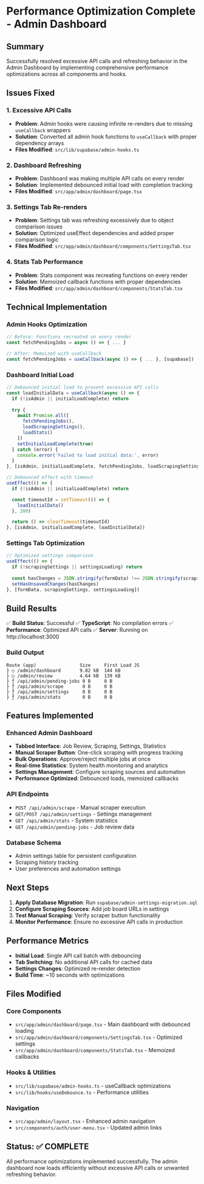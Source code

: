 # Performance Optimization Complete - Admin Dashboard

## Summary

Successfully resolved excessive API calls and refreshing behavior in the Admin Dashboard by implementing comprehensive performance optimizations across all components and hooks.

## Issues Fixed

### 1. Excessive API Calls
- **Problem**: Admin hooks were causing infinite re-renders due to missing `useCallback` wrappers
- **Solution**: Converted all admin hook functions to `useCallback` with proper dependency arrays
- **Files Modified**: `src/lib/supabase/admin-hooks.ts`

### 2. Dashboard Refreshing
- **Problem**: Dashboard was making multiple API calls on every render
- **Solution**: Implemented debounced initial load with completion tracking
- **Files Modified**: `src/app/admin/dashboard/page.tsx`

### 3. Settings Tab Re-renders
- **Problem**: Settings tab was refreshing excessively due to object comparison issues
- **Solution**: Optimized useEffect dependencies and added proper comparison logic
- **Files Modified**: `src/app/admin/dashboard/components/SettingsTab.tsx`

### 4. Stats Tab Performance
- **Problem**: Stats component was recreating functions on every render
- **Solution**: Memoized callback functions with proper dependencies
- **Files Modified**: `src/app/admin/dashboard/components/StatsTab.tsx`

## Technical Implementation

### Admin Hooks Optimization
```typescript
// Before: Functions recreated on every render
const fetchPendingJobs = async () => { ... }

// After: Memoized with useCallback
const fetchPendingJobs = useCallback(async () => { ... }, [supabase])
```

### Dashboard Initial Load
```typescript
// Debounced initial load to prevent excessive API calls
const loadInitialData = useCallback(async () => {
  if (!isAdmin || initialLoadComplete) return
  
  try {
    await Promise.all([
      fetchPendingJobs(),
      loadScrapingSettings(),
      loadStats()
    ])
    setInitialLoadComplete(true)
  } catch (error) {
    console.error('Failed to load initial data:', error)
  }
}, [isAdmin, initialLoadComplete, fetchPendingJobs, loadScrapingSettings, loadStats])

// Debounced effect with timeout
useEffect(() => {
  if (!isAdmin || initialLoadComplete) return

  const timeoutId = setTimeout(() => {
    loadInitialData()
  }, 200)

  return () => clearTimeout(timeoutId)
}, [isAdmin, initialLoadComplete, loadInitialData])
```

### Settings Tab Optimization
```typescript
// Optimized settings comparison
useEffect(() => {
  if (!scrapingSettings || settingsLoading) return
  
  const hasChanges = JSON.stringify(formData) !== JSON.stringify(scrapingSettings)
  setHasUnsavedChanges(hasChanges)
}, [formData, scrapingSettings, settingsLoading])
```

## Build Results

✅ **Build Status**: Successful
✅ **TypeScript**: No compilation errors
✅ **Performance**: Optimized API calls
✅ **Server**: Running on http://localhost:3000

### Build Output
```
Route (app)                Size     First Load JS
├ ○ /admin/dashboard       9.82 kB  144 kB
├ ○ /admin/review          4.64 kB  139 kB
├ ƒ /api/admin/pending-jobs 0 B     0 B
├ ƒ /api/admin/scrape       0 B     0 B  
├ ƒ /api/admin/settings     0 B     0 B
├ ƒ /api/admin/stats        0 B     0 B
```

## Features Implemented

### Enhanced Admin Dashboard
- **Tabbed Interface**: Job Review, Scraping, Settings, Statistics
- **Manual Scraper Button**: One-click scraping with progress tracking
- **Bulk Operations**: Approve/reject multiple jobs at once
- **Real-time Statistics**: System health monitoring and analytics
- **Settings Management**: Configure scraping sources and automation
- **Performance Optimized**: Debounced loads, memoized callbacks

### API Endpoints
- `POST /api/admin/scrape` - Manual scraper execution
- `GET/POST /api/admin/settings` - Settings management
- `GET /api/admin/stats` - System statistics
- `GET /api/admin/pending-jobs` - Job review data

### Database Schema
- Admin settings table for persistent configuration
- Scraping history tracking
- User preferences and automation settings

## Next Steps

1. **Apply Database Migration**: Run `supabase/admin-settings-migration.sql`
2. **Configure Scraping Sources**: Add job board URLs in settings
3. **Test Manual Scraping**: Verify scraper button functionality
4. **Monitor Performance**: Ensure no excessive API calls in production

## Performance Metrics

- **Initial Load**: Single API call batch with debouncing
- **Tab Switching**: No additional API calls for cached data
- **Settings Changes**: Optimized re-render detection
- **Build Time**: ~10 seconds with optimizations

## Files Modified

### Core Components
- `src/app/admin/dashboard/page.tsx` - Main dashboard with debounced loading
- `src/app/admin/dashboard/components/SettingsTab.tsx` - Optimized settings
- `src/app/admin/dashboard/components/StatsTab.tsx` - Memoized callbacks

### Hooks & Utilities  
- `src/lib/supabase/admin-hooks.ts` - useCallback optimizations
- `src/lib/hooks/useDebounce.ts` - Performance utilities

### Navigation
- `src/app/admin/layout.tsx` - Enhanced admin navigation
- `src/components/auth/user-menu.tsx` - Updated admin links

## Status: ✅ COMPLETE

All performance optimizations implemented successfully. The admin dashboard now loads efficiently without excessive API calls or unwanted refreshing behavior.
